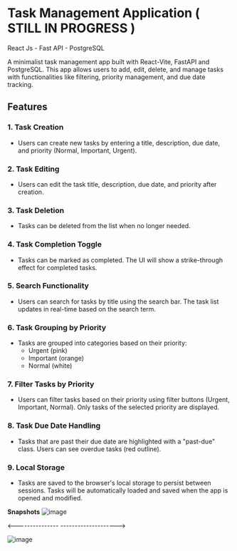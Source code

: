 # Task Management Application ( STILL IN PROGRESS )
React Js - Fast API - PostgreSQL

A minimalist task management app built with React-Vite, FastAPI and PostgreSQL. This app allows users to add, edit, delete, and manage tasks with functionalities like filtering, priority management, and due date tracking.

## Features

### 1. **Task Creation**
- Users can create new tasks by entering a title, description, due date, and priority (Normal, Important, Urgent).

### 2. **Task Editing**
- Users can edit the task title, description, due date, and priority after creation.

### 3. **Task Deletion**
- Tasks can be deleted from the list when no longer needed.

### 4. **Task Completion Toggle**
- Tasks can be marked as completed. The UI will show a strike-through effect for completed tasks.

### 5. **Search Functionality**
- Users can search for tasks by title using the search bar. The task list updates in real-time based on the search term.

### 6. **Task Grouping by Priority**
- Tasks are grouped into categories based on their priority: 
    - Urgent (pink)
    - Important (orange)
    - Normal (white)

### 7. **Filter Tasks by Priority**
- Users can filter tasks based on their priority using filter buttons (Urgent, Important, Normal). Only tasks of the selected priority are displayed.

### 8. **Task Due Date Handling**
- Tasks that are past their due date are highlighted with a "past-due" class. Users can see overdue tasks (red outline).

### 9. **Local Storage**
- Tasks are saved to the browser's local storage to persist between sessions. Tasks will be automatically loaded and saved when the app is opened and modified.

**Snapshots**
![image](https://github.com/user-attachments/assets/9aac6311-823d-4b56-bf80-b898f9227b14)

<---------------                                                                                                -------------------->  

![image](https://github.com/user-attachments/assets/191bacab-7a9f-4b71-857d-d500cf6eff3e)




